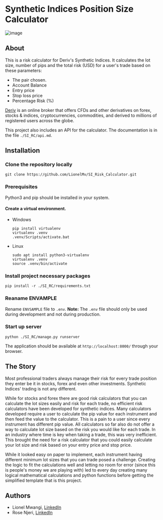 # Synthetic Indices Position Size Calculator

![image](https://github.com/LionelMv/Deriv-SI_Calculator/assets/102690076/51cf7c51-5b1c-436d-8d8b-94391ff0260f)

## About

This is a risk calculator for Deriv's Synthetic Indices. It calculates the lot size, number of pips and the total risk (USD) for a user's trade based on these parameters:

* The pair chosen.
* Account Balance
* Entry price
* Stop loss price
* Percentage Risk (%)

[Deriv](https://deriv.com/) is an online broker that offers CFDs and other derivatives on forex, stocks & indices, cryptocurrencies, commodities, and derived to millions of registered users across the globe.

This project also includes an API for the calculator. The documentation is in the file ```./SI_RC/api.md```.

## Installation

### Clone the repository locally

```
git clone https://github.com/LionelMv/SI_Risk_Calculator.git
```

### Prerequisites

Python3 and pip should be installed in your system.

#### Create a virtual environment.

* Windows
  
  ```
  pip install virtualenv
  virtualenv .venv
  .venv/Scripts/activate.bat
  ```
* Linux
  
  ```
  sudo apt install python3-virtualenv
  virtualenv .venv
  source .venv/bin/activate
  ```

### Install project necessary packages
  
```
pip install -r ./SI_RC/requirements.txt
```

### Reaname ENVAMPLE
Rename ```ENVSAMPLE``` file to ```.env```.
**Note:** The ```.env``` file should only be used during development and not during production.

### Start up server
  
```
python ./SI_RC/manage.py runserver
```
  
The application should be available at ```http://localhost:8000/``` through your browser.

## The Story

Most professional traders always manage their risk for every trade position they enter be it in stocks, forex and even other investments. Synthetic Indices' trading is not any different.

While for stocks and forex there are good risk calculators that you can calculate the lot sizes easily and risk for each trade, no efficient risk calculators have been developed for synthetic indices. Many calculators developed require a user to calculate the pip value for each instrument and then feed the value to the calculator. This is a pain to a user since every instrument has different pip value. All calculators so far also do not offer a way to calculate lot size based on the risk you would like for each trade. In an industry where time is key when taking a trade, this was very inefficient. This brought the need for a risk calculator that you could easily calculate your lot size and risk based on your entry price and stop price.

While it looked easy on paper to implement, each instrument having different minimum lot sizes that you can trade posed a challenge. Creating the logic to fit the calculations well and letting no room for error (since this is people's money we are playing with) led to every day creating many logical mathematical calculations and python functions before getting the simplified template that is this project. 

## Authors

* Lionel Mwangi, [LinkedIn](https://www.linkedin.com/in/lionelmwangi/)
* Rose Njeri, [LinkedIn](https://www.linkedin.com/in/rose-njeri-558732228)
